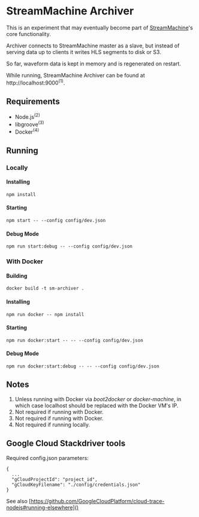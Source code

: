 # StreamMachine Archiver

This is an experiment that may eventually become part of
[StreamMachine](https://github.com/StreamMachine/StreamMachine)'s core functionality.

Archiver connects to StreamMachine master as a slave, but instead of serving
data up to clients it writes HLS segments to disk or S3.

So far, waveform data is kept in memory and is regenerated on restart.

While running, StreamMachine Archiver can be found at http://localhost:9000<sup>(1)</sup>.

## Requirements

* Node.js<sup>(2)</sup>
* libgroove<sup>(3)</sup>
* Docker<sup>(4)</sup>

## Running

### Locally

#### Installing

    npm install

#### Starting

    npm start -- --config config/dev.json

#### Debug Mode

    npm run start:debug -- --config config/dev.json

### With Docker

#### Building

    docker build -t sm-archiver .

#### Installing

    npm run docker -- npm install

#### Starting

    npm run docker:start -- -- --config config/dev.json

#### Debug Mode

    npm run docker:start:debug -- -- --config config/dev.json

## Notes

1. Unless running with Docker via *boot2docker* or *docker-machine*, in which case localhost should be replaced with the Docker VM's IP.
2. Not required if running with Docker.
3. Not required if running with Docker.
4. Not required if running locally.

## Google Cloud Stackdriver tools

Required config.json parameters:
```
{
  ...
  "gCloudProjectId": "project_id",
  "gCloudKeyFilename": "./config/credentials.json"
}

```
See also [https://github.com/GoogleCloudPlatform/cloud-trace-nodejs#running-elsewhere]()
